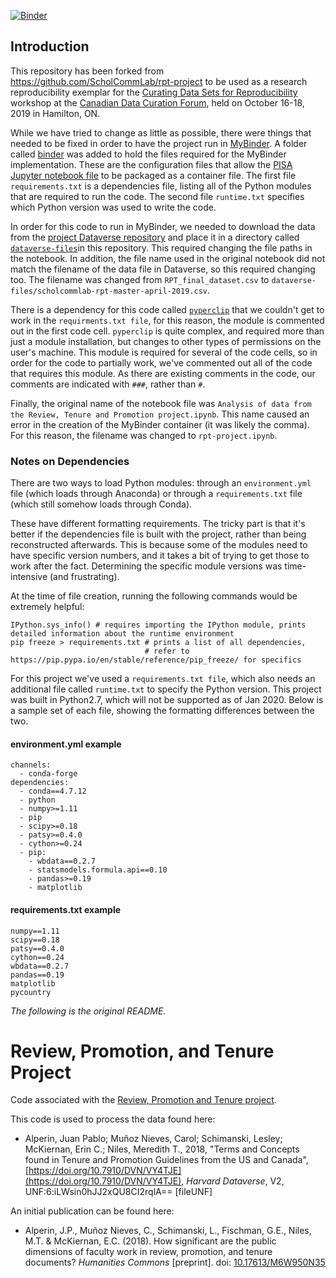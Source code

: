 [![Binder](https://mybinder.org/badge_logo.svg)](https://mybinder.org/v2/gh/research-reuse/rpt-project/master?filepath=rpt-project.ipynb)

## Introduction

This repository has been forked from <https://github.com/ScholCommLab/rpt-project> to be used as a research reproducibility exemplar for the [Curating Data Sets for Reproducibility](https://data-curation.github.io/cdcf-workshop2B/) workshop at the [Canadian Data Curation Forum](https://data-curation.github.io/), held on October 16-18, 2019 in Hamilton, ON.

While we have tried to change as little as possible, there were things that needed to be fixed in order to have the project run in [MyBinder](https://mybinder.org/). A folder called [binder](https://github.com/data-curation/rpt-project/tree/master/binder) was added to hold the files required for the MyBinder implementation. These are the configuration files that allow the [PISA Jupyter notebook file](https://github.com/data-curation/rpt-project/blob/master/rpt-project.ipynb) to be packaged as a container file. The first file `requirements.txt` is a dependencies file, listing all of the Python modules that are required to run the code. The second file `runtime.txt` specifies which Python version was used to write the code.

In order for this code to run in MyBinder, we needed to download the data from the [project Dataverse repository](https://doi.org/10.7910/DVN/VY4TJE) and place it in a directory called [`dataverse-files`](https://github.com/data-curation/rpt-project/tree/master/dataverse-files)in  this repository. This required changing the file paths in the notebook. In addition, the file name used in the original notebook did not match the filename of the data file in Dataverse, so this required changing too. The filename was changed from `RPT_final_dataset.csv` to `dataverse-files/scholcommlab-rpt-master-april-2019.csv`. 

There is a dependency for this code called [`pyperclip`](https://pypi.org/project/pyperclip/) that we couldn't get to work in the `requirments.txt file`, for this reason, the module is commented out in the first code cell. `pyperclip` is quite complex, and required more than just a module installation, but changes to other types of permissions on the user's machine. This module is required for several of the code cells, so in order for the code to partially work, we've commented out all of the code that requires this module. As there are existing comments in the code, our comments are indicated with `###`, rather than `#`.

Finally, the original name of the notebook file was `Analysis of data from the Review, Tenure and Promotion project.ipynb`. This name caused an error in the creation of the MyBinder container (it was likely the comma). For this reason, the filename was changed to `rpt-project.ipynb`. 


### Notes on Dependencies

There are two ways to load Python modules: through an `environment.yml` file (which loads through Anaconda) or through a `requirements.txt` file (which still somehow loads through Conda).

These have different formatting requirements. The tricky part is that it's better if the dependencies file is built with the project, rather than being reconstructed afterwards. This is because some of the modules need to have specific version numbers, and it takes a bit of trying to get those to work after the fact. Determining the specific module versions was time-intensive (and frustrating). 

At the time of file creation, running the following commands would be extremely helpful:
```
IPython.sys_info() # requires importing the IPython module, prints detailed information about the runtime environment
pip freeze > requirements.txt # prints a list of all dependencies, 
                              # refer to https://pip.pypa.io/en/stable/reference/pip_freeze/ for specifics
```

For this project we've used a `requirements.txt file`, which also needs an additional file called `runtime.txt` to specify the Python version. This project was built in Python2.7, which will not be supported as of Jan 2020. Below is a sample set of each file, showing the formatting differences between the two.

#### environment.yml example

```
channels:
  - conda-forge
dependencies:
  - conda==4.7.12
  - python
  - numpy>=1.11
  - pip
  - scipy>=0.18
  - patsy>=0.4.0
  - cython>=0.24
  - pip:
    - wbdata==0.2.7
    - statsmodels.formula.api==0.10
    - pandas>=0.19
    - matplotlib
```

#### requirements.txt example

```
numpy==1.11
scipy==0.18
patsy==0.4.0
cython==0.24
wbdata==0.2.7
pandas==0.19
matplotlib
pycountry
```


*The following is the original README.*


# Review, Promotion, and Tenure Project
Code associated with the [Review, Promotion and Tenure project](https://www.scholcommlab.ca/research/rpt-project/). 

This code is used to process the data found here: 

* Alperin, Juan Pablo; Muñoz Nieves, Carol; Schimanski, Lesley; McKiernan, Erin C.; Niles, Meredith T., 2018, "Terms and Concepts found in Tenure and Promotion Guidelines from the US and Canada", [https://doi.org/10.7910/DVN/VY4TJE](https://doi.org/10.7910/DVN/VY4TJE), *Harvard Dataverse*, V2, UNF:6:iLWsin0hJJ2xQU8CI2rqlA== [fileUNF] 

An initial publication can be found here: 

* Alperin, J.P., Muñoz Nieves, C., Schimanski, L., Fischman, G.E., Niles, M.T. & McKiernan, E.C. (2018). How significant are the public dimensions of faculty work in review, promotion, and tenure documents? *Humanities Commons* [preprint]. doi: [10.17613/M6W950N35](https://doi.org/10.17613/M6W950N35)
